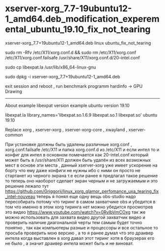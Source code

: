 # xserver-xorg_7.7-19ubuntu12-1_amd64.deb_modification_experemental_ubuntu_19.10_fix_not_tearing
xserver-xorg_7.7+19ubuntu12-1_amd64.deb linux ubuntu_fix_not_tearing

sudo rm  -Rfv /etc/X11/xorg.conf.d && sudo rm /etc/X11/xorg.conf /etc/X11/xorg.conf.failsafe /usr/share/X11/xorg.conf.d/20-intel.conf

sudo cp libexpat.la /usr/lib/x86_64-linux-gnu

sudo dpkg -i xserver-xorg_7.7+19ubuntu12-1_amd64.deb

exit session and reboot , run benchmark programm hardinfo -> GPU Drawing 

____________________________________________________________________________________________

About example libexpat version example ubuntu version 19.10

libexpat.la library_names='libexpat.so.1.6.9 libexpat.so.1 libexpat.so' ubuntu 19.10

Replace xorg , xserver-xorg , xserver-xorg-core , xwayland , xserver-common

При установке должны быть удалены различные xorg.conf , xorg.conf.failsafe /etc/X11 и папка xorg.conf.d из /etc/X11 и если интел то и конфиг для интел в основном помечается как 20-intel.conf который может быть в /usr/share/X11 должен быть удалён из всех возможных мест в основе эти места , данный xserver-xorg уже имеет ускорение на борту что ему даже конфиги не нужны ибо с ними он просто не стартанет из черного экрана т.е если ранее я предлагал такое решение то теперь оно наоборот сделает экран черным и не загружаемым и это решение лежало тут https://github.com/Griggorii/linux_xorg_glamor_perfomance_uxa_tearing_fix_intel-nouveau 
теперь я понял еще одну вещь obs-studio надо пересобирать потому что тиринг в самом захватчике obs и убедится в том что именно в этом xorg тиринга нет можно убедится просмотрев это видео https://www.youtube.com/watch?v=0RvIbVmCOxg так же можно использовать для захвата видео другой захватчик видео и проверить наличие диагональной черты тем самым будет точно понятно , так как компьютеры разные и процессоры и все остальное то просьба проверить мою версию , а то я ранее думал что это драивер интела когда выставлен в xorg давал этот тиринг хотя в браузерах его не было , а значит драивер интела может быть и не виноват.
